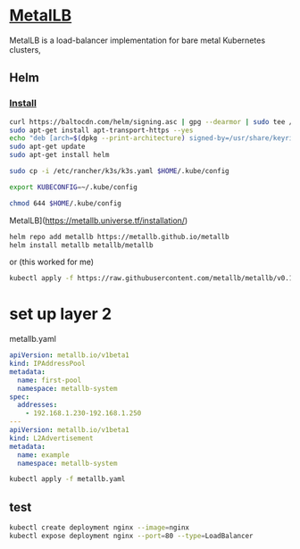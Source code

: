 # [MetalLB](https://github.com/metallb/metallb)

MetalLB is a load-balancer implementation for bare metal Kubernetes clusters,

## Helm

### [Install](https://helm.sh/docs/intro/install/)

```bash
curl https://baltocdn.com/helm/signing.asc | gpg --dearmor | sudo tee /usr/share/keyrings/helm.gpg > /dev/null
sudo apt-get install apt-transport-https --yes
echo "deb [arch=$(dpkg --print-architecture) signed-by=/usr/share/keyrings/helm.gpg] https://baltocdn.com/helm/stable/debian/ all main" | sudo tee /etc/apt/sources.list.d/helm-stable-debian.list
sudo apt-get update
sudo apt-get install helm
```

```bash
sudo cp -i /etc/rancher/k3s/k3s.yaml $HOME/.kube/config

export KUBECONFIG=~/.kube/config

chmod 644 $HOME/.kube/config

```

MetalLB](https://metallb.universe.tf/installation/)

```bash
helm repo add metallb https://metallb.github.io/metallb
helm install metallb metallb/metallb
```

or (this worked for me)

```bash
kubectl apply -f https://raw.githubusercontent.com/metallb/metallb/v0.13.10/config/manifests/metallb-native.yaml

```

# set up layer 2

metallb.yaml

```yaml
apiVersion: metallb.io/v1beta1
kind: IPAddressPool
metadata:
  name: first-pool
  namespace: metallb-system
spec:
  addresses:
    - 192.168.1.230-192.168.1.250
---
apiVersion: metallb.io/v1beta1
kind: L2Advertisement
metadata:
  name: example
  namespace: metallb-system
```

```bash
kubectl apply -f metallb.yaml

```

## test

```bash
kubectl create deployment nginx --image=nginx
kubectl expose deployment nginx --port=80 --type=LoadBalancer
```
